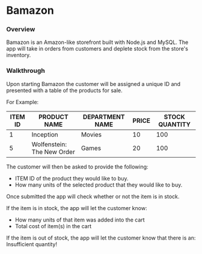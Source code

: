 # Bamazon

### Overview
Bamazon is an Amazon-like storefront built with Node.js and MySQL. The app will take in orders from customers and deplete stock from the store's inventory.

### Walkthrough
Upon starting Bamazon the customer will be assigned a unique ID and presented with a table of the products for sale.

For Example:

ITEM ID | PRODUCT NAME | DEPARTMENT NAME | PRICE | STOCK QUANTITY
---|---|---|---|---
 1 | Inception | Movies | 10 | 100 
 5 | Wolfenstein: The New Order | Games | 20 | 100

The customer will then be asked to provide the following: 
- ITEM ID of the product they would like to buy.
- How many units of the selected product that they would like to buy. 

Once submitted the app will check whether or not the item is in stock.

If the item is in stock, the app will let the customer know:
- How many units of that item was added into the cart
- Total cost of item(s) in the cart

If the item is out of stock, the app will let the customer know that there is an: Insufficient quantity! 
